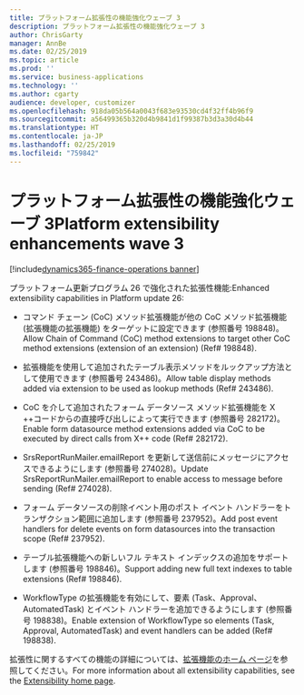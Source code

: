 ```yaml
---
title: プラットフォーム拡張性の機能強化ウェーブ 3
description: プラットフォーム拡張性の機能強化ウェーブ 3
author: ChrisGarty
manager: AnnBe
ms.date: 02/25/2019
ms.topic: article
ms.prod: ''
ms.service: business-applications
ms.technology: ''
ms.author: cgarty
audience: developer, customizer
ms.openlocfilehash: 918da05b564a0043f683e93530cd4f32ff4b96f9
ms.sourcegitcommit: a56499365b320d4b9841d1f99387b3d3a30d4b44
ms.translationtype: HT
ms.contentlocale: ja-JP
ms.lasthandoff: 02/25/2019
ms.locfileid: "759842"
---
```

# <a name="platform-extensibility-enhancements-wave-3"></a><span data-ttu-id="031cb-103">プラットフォーム拡張性の機能強化ウェーブ 3</span><span class="sxs-lookup"><span data-stu-id="031cb-103">Platform extensibility enhancements wave 3</span></span>
[!include[dynamics365-finance-operations banner](../includes/dynamics365-finance-operations.md)]

<span data-ttu-id="031cb-104">プラットフォーム更新プログラム 26 で強化された拡張性機能:</span><span class="sxs-lookup"><span data-stu-id="031cb-104">Enhanced extensibility capabilities in Platform update 26:</span></span>

- <span data-ttu-id="031cb-105">コマンド チェーン (CoC) メソッド拡張機能が他の CoC メソッド拡張機能 (拡張機能の拡張機能) をターゲットに設定できます (参照番号 198848)。</span><span class="sxs-lookup"><span data-stu-id="031cb-105">Allow Chain of Command (CoC) method extensions to target other CoC method extensions (extension of an extension) (Ref# 198848).</span></span>

- <span data-ttu-id="031cb-106">拡張機能を使用して追加されたテーブル表示メソッドをルックアップ方法として使用できます (参照番号 243486)。</span><span class="sxs-lookup"><span data-stu-id="031cb-106">Allow table display methods added via extension to be used as lookup methods (Ref# 243486).</span></span>

- <span data-ttu-id="031cb-107">CoC を介して追加されたフォーム データソース メソッド拡張機能を X ++コードからの直接呼び出しによって実行できます (参照番号 282172)。</span><span class="sxs-lookup"><span data-stu-id="031cb-107">Enable form datasource method extensions added via CoC to be executed by direct calls from X++ code (Ref# 282172).</span></span>

- <span data-ttu-id="031cb-108">SrsReportRunMailer.emailReport を更新して送信前にメッセージにアクセスできるようにします (参照番号 274028)。</span><span class="sxs-lookup"><span data-stu-id="031cb-108">Update SrsReportRunMailer.emailReport to enable access to message before sending (Ref# 274028).</span></span>

- <span data-ttu-id="031cb-109">フォーム データソースの削除イベント用のポスト イベント ハンドラーをトランザクション範囲に追加します (参照番号 237952)。</span><span class="sxs-lookup"><span data-stu-id="031cb-109">Add post event handlers for delete events on form datasources into the transaction scope (Ref# 237952).</span></span>

- <span data-ttu-id="031cb-110">テーブル拡張機能への新しいフル テキスト インデックスの追加をサポートします (参照番号 198846)。</span><span class="sxs-lookup"><span data-stu-id="031cb-110">Support adding new full text indexes to table extensions (Ref# 198846).</span></span>

- <span data-ttu-id="031cb-111">WorkflowType の拡張機能を有効にして、要素 (Task、Approval、AutomatedTask) とイベント ハンドラーを追加できるようにします (参照番号 198838)。</span><span class="sxs-lookup"><span data-stu-id="031cb-111">Enable extension of WorkflowType so elements (Task, Approval, AutomatedTask) and event handlers can be added (Ref# 198838).</span></span>

<span data-ttu-id="031cb-112">拡張性に関するすべての機能の詳細については、[拡張機能のホーム ページ](https://docs.microsoft.com/dynamics365/unified-operations/dev-itpro/extensibility/extensibility-home-page)を参照してください。</span><span class="sxs-lookup"><span data-stu-id="031cb-112">For more information about all extensibility capabilities, see the [Extensibility home page](https://docs.microsoft.com/dynamics365/unified-operations/dev-itpro/extensibility/extensibility-home-page).</span></span>
